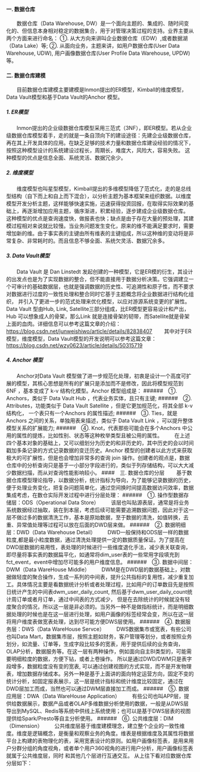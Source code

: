 #### 一. 数据仓库
　　数据仓库（Data Warehouse, DW）是一个面向主题的、集成的、随时间变化的、但信息本身相对稳定的数据集合，用于对管理决策过程的支持。业界主要从两个方面来进行命名：
①. 从大方向来讲叫企业数据仓库（EDW）,或者数据湖（Data Lake）等;
②. 从面向业务，主题来讲，如用户数据仓库(User Data Warehouse, UDW), 用户画像数据仓库(User Profile Data Warehouse, UPDW)等。

#### 二. 数据仓库建模
　　目前数据仓库建模主要建模是Inmon提出的ER模型，Kimball的维度模型，Data Vault模型和基于Data Vault的Anchor 模型。
##### 1. ER模型
　　Inmon提出的企业级数据仓库模型采用三范式（3NF），即ER模型。若从企业级数据仓库模型着手，走的就是一条自顶向下的建设途径：先建企业级数据仓库，再在其上开发具体的应用。在缺乏足够的技术力量和数据仓库建设经验的情况下，按照这种模型设计的系统建设过程长，周期长，难度大，风险大，容易失败。
这种模型的优点是信息全面、系统灵活、数据冗余少。

##### 2. 维度模型
　　维度模型也叫星型模型，Kimball提出的多维模型降低了范式化，走的是总线型结构（自下而上和自上而下混合），以分析主题为基本框架来组织数据。以维度模型开发分析主题，这样能够快速实施，迅速获得投资回报，在取得实际效果的基础上，再逐渐增加应用主题，循序渐进，积累经验，逐步建成企业级数据仓库。
这种模型的优点是查询速度快，做报表也快；缺点是由于存在大量的预处理，其建模过程相对来说就比较慢。当业务问题发生变化，原来的维不能满足要求时，需要增加新的维。由于事实表的主键由所有维表的主键组成，所以这种维的变动将是非常复杂、非常耗时的。而且信息不够全面、系统欠灵活、数据冗余多。
##### 3. Data Vault模型
　　Data Vault 是 Dan Linstedt 发起创建的一种模型，它是ER模的衍生，其设计的出发点也是为了实现数据的整合，但不能直接用于数据分析决策。它强调建立一个可审计的基础数据层，也就是强调数据的历史性、可追溯性和原子性，而不要求对数据进行过度的一致性处理和整合同时它基于主题概念将企业数据进行结构化组织，
并引入了更进一步的范式处理来优化模型，以应对游源系统变更的扩展性。 Data Vault 型由Hub, Link, Satellite三部分组成，比ER模型更容易设计和产出，Hub 可以想象成人的骨架，那么Link 就是连接骨架的韧带，而Satellite就是骨架上面的血肉。详细信息可以参考这篇文章的介绍：
https://blog.csdn.net/junweishiwo/article/details/82838407
　　其中对于ER模型，维度模型，Data Vault模型的开发说明可以参考这篇文章：https://blog.csdn.net/wzy0623/article/details/50315719
##### 4. Anchor 模型
　　Anchor对Data Vault 模型做了进一步规范化处理，初衷是设计一个高度可扩展的模型，其核心思想是所有的扩展只是添加而不是修改，因此将模型规范到 6NF ，基本变成了 k-v 结构化模型。Anchor 模型组成是：
######　①. Anchors，类似于 Data Vault Hub ，代表业务实体，且只有主键;
######　②. Attributes，功能类似于 Data Vault Satellite ，但是它更加规范化，将其全部 k-v 结构化， 一个表只有一个Anchors 的属性描述;
######　③. Ties，就是 Anchors 之间的关系，单独用表来描述，类似于 Data Vault Link ，可以提升整体模型关系的扩展能力;
######　④. Knot，代表那些可能会在多个Anchors 中公用的属性的提炼，比如性别、状态等这种枚举类型且被公用的属性。
　　在上述四个基本对象的基础上，又可以细划分为历史的和非历史的，其中历史的会以时间戳加多条记录的方式记录数据的变迁历史。Anchor 模型的创建者以此方式来获取极大的可扩展性，但是也会增加非常多的查询 join 操作。创建者的观点是，数据仓库中的分析查询只是基于一小部分字段进行的，类似于列存储结构，可以大大减少数据扫描，而从对查询性能影响较小。
####　三. 数据仓库的分层
　　基于数据仓库模型理论指导，以数据分析，统计指标为导向，为了能够记录数据的历史，便于处理业务变化，把复杂问题简单化，通过空间换时间提高数据访问效率，数据集成考虑，在数仓实际开发过程中进行分层处理：
######　①. 操作型数据存储层：ODS（Operational Data Store）
　　该层也叫贴源表层，通常是将业务系统数据经过抽取，装在到本层，考虑后续可能需要追溯数据问题，因此对于这一层不做过多的数据清洗工作，基本是原始数据，至于数据的清洗，如值转换，去重、异常值处理等过程可以放在后面的DWD层来做。
######　②. 数据明细层：DWD（Data Warehouse Detail）
　　DWD一般保持和ODS层一样的数据粒度,都是最小粒度数据，通过清洗处理提供一定的数据质量保证。为了提高在DWD层数据的易用性，表处理的时候进行一些维度退化手法，减少表关联查询，即尽量将事实表的数据扁平化，如通常将dim_user表的一些常用字段填充到fct_event，event中增加尽可能多的用户维度信息。
######　③. 数据中间层：DWM（Data WareHouse Middle）
　　DWM是在DWD层的数据基础上，对数据做轻度的聚合操作，生成一系列的中间表，提升公共指标的复用性，减少重复加工。具体情况主要是看数据统计分析或者处理过程，比如用户的订单数目先是按照日统计产生的中间表dwm_user_daily_count, 然后基于dwm_user_daily_count统计周订单或者月订单，通过中间表的方式减少，
但是在去除统计的时候就没有轻度聚合的情况，所以这一层是非必须的。当另外一种不是做指标统计，而是明细数据处理的时候也是在这一层进行处理，如用户画像的标签经常会变，所以在这一层将用户维度表做宽表处理，达到尽可能方便DWS层使用。
######　④. 数据服务层：DWS（Data WareHouse Servce）
　　DWS数据集市或宽表，有些公司也叫Data Mart，数据集市层，按照主题如财务，客户管理等划分，或者按照业务划分，如流量、订单等，生成字段比较多的宽表，用于提供后续的业务查询，OLAP分析，数据服务等。在这一层有两种操作，例如面向自主BI类型的，可能需要明细粒度的数据，方便下钻，或者上卷操作。
所以是通过DWD/DWM只是表字段增多，数据粒度没有变的宽表, 可以通过创建视图的方式实现，而不是开发物理表，增加数据存储成本。另外一种是基于上面讲的面向特定运营方向，固定不变的统计分析，如固定报表展示，这一层是统计指标和统计维度比较固定，通过在DWD层加工而成，当然也可以通过DWM层直接加工而成。
######　⑤. 数据应用层：DWA（Data WareHouse Application）
　　有些公司也叫APP层，提供给数据展示，数据产品或者OLAP多维数据分析使用的数据，一般是从DWS层导出到MySQL、Redis等系统中供线上系统使用；也可以是基于DWS层表的视图提供给Spark/Presto等自主分析使用。
######　⑥. 公共维度层：DIM（Dimension）
　　公共维度层基于维度建模理念，建立整个企业的一致性维度。维度是逻辑概念，是衡量和观察业务的角度。维表是根据维度及其属性将数据平台上构建的表物理化的表，采用宽表设计的原则。如用户画像标签表，是用来用户分群分组的角度视角，或者单个用户360视角的进行用户分析，用户画像标签表就属于公共维度层，同时
和其他几个层进行互通交互。
         从上往下看对应数据仓库分层如下：
